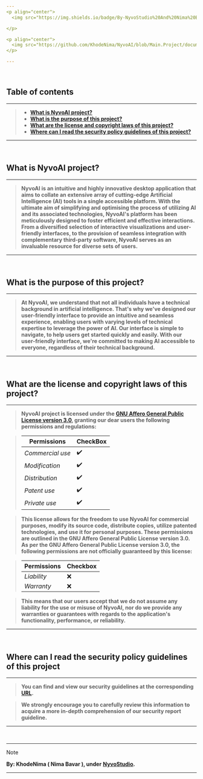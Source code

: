 ```yaml
---
<p align="center">
  <img src="https://img.shields.io/badge/By-NyvoStudio%20And%20Nima%20Bavar-black?style=flat&logoColor=black" alt="badge" />

</p>

<p align="center">
  <img src="https://github.com/KhodeNima/NyvoAI/blob/Main.Project/documentations/project_logo_ideas/12.png" alt="logo" width="200" />
</p>

---
```



<br>


## Table of contents
---
> - [**What is NyvoAI project?**](#what-is-nyvoai-project)
> - [**What is the purpose of this project?**](#what-is-the-purpose-of-this-project)
> - [**What are the license and copyright laws of this project?**](#what-are-the-license-and-copyright-laws-of-this-project)
> - [**Where can I read the security policy guidelines of this project?**](#where-can-i-read-the-security-policy-guidelines-of-this-project)
---


<br>


## What is NyvoAI project?
---
> **NyvoAI is an intuitive and highly innovative desktop application that aims to collate an extensive array of cutting-edge Artificial Intelligence (AI) tools in a single accessible platform. With the ultimate aim of simplifying and optimising the process of utilizing AI and its associated technologies, NyvoAI's platform has been meticulously designed to foster efficient and effective interactions. From a diversified selection of interactive visualizations and user-friendly interfaces, to the provision of seamless integration with complementary third-party software, NyvoAI serves as an invaluable resource for diverse sets of users.**
---


<br>


## What is the purpose of this project?
---
> **At NyvoAI, we understand that not all individuals have a technical background in artificial intelligence. That's why we've designed our user-friendly interface to provide an intuitive and seamless experience, enabling users with varying levels of technical expertise to leverage the power of AI. Our interface is simple to navigate, to help users get started quickly and easily.  With our user-friendly interface, we're committed to making AI accessible to everyone, regardless of their technical background.**
---


<br>


## What are the license and copyright laws of this project?
---
> **NyvoAI project is licensed under the [GNU Affero General Public License version 3.0](), granting our dear users the following permissions and regulations:**

> | **Permissions**     | CheckBox |
> | -------------       |  ------  |
> |   *Commercial use*  |    ✔️   |
> |   *Modification*    |    ✔️   |
> |   *Distribution*    |    ✔️   |
> |   *Patent use*      |    ✔️   |
> |   *Private use*     |    ✔️   |


> **This license allows for the freedom to use NyvoAI for commercial purposes, modify its source code, distribute copies, utilize patented technologies, and use it for personal purposes. These permissions are outlined in the GNU Affero General Public License version 3.0.**
> **As per the GNU Affero General Public License version 3.0, the following permissions are not officially guaranteed by this license:**

> | **Permissions** | **Checkbox** |
> | --------------- | ------------ |
> |   *Liability*   |      ❌      |
> |   *Warranty*    |      ❌      |

> **This means that our users accept that we do not assume any liability for the use or misuse of NyvoAI, nor do we provide any warranties or guarantees with regards to the application's functionality, performance, or reliability.**
---


<br>


## Where can I read the security policy guidelines of this project
---
> **You can find and view our security guidelines at the corresponding [URL](https://github.com/KhodeNima/NyvoAI/security/policy).**

> **We strongly encourage you to carefully review this information to acquire a more in-depth comprehension of our security report guideline.**
---


<br>


---
> [!NOTE]
> **By: KhodeNima ( Nima Bavar ), under** [**NyvoStudio**](https://github.com/NyvoStudio)**.**
---
